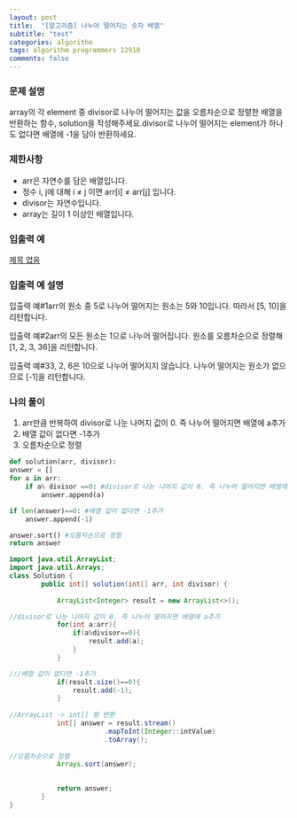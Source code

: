 ```yaml
---
layout: post
title:  "[알고리즘] 나누어 떨어지는 숫자 배열"
subtitle: "test"
categories: algorithm
tags: algorithm programmers 12910
comments: false
---
```

### **문제 설명**

array의 각 element 중 divisor로 나누어 떨어지는 값을 오름차순으로 정렬한 배열을 반환하는 함수, solution을 작성해주세요.divisor로 나누어 떨어지는 element가 하나도 없다면 배열에 -1을 담아 반환하세요.

### 제한사항

- arr은 자연수를 담은 배열입니다.
- 정수 i, j에 대해 i ≠ j 이면 arr[i] ≠ arr[j] 입니다.
- divisor는 자연수입니다.
- array는 길이 1 이상인 배열입니다.

### 입출력 예

[제목 없음](https://www.notion.so/9b39f9d5c284486aa32298d1e51937a5)

### 입출력 예 설명

입출력 예#1arr의 원소 중 5로 나누어 떨어지는 원소는 5와 10입니다. 따라서 [5, 10]을 리턴합니다.

입출력 예#2arr의 모든 원소는 1으로 나누어 떨어집니다. 원소를 오름차순으로 정렬해 [1, 2, 3, 36]을 리턴합니다.

입출력 예#33, 2, 6은 10으로 나누어 떨어지지 않습니다. 나누어 떨어지는 원소가 없으므로 [-1]을 리턴합니다.

### 나의 풀이

1. arr만큼 반복하여 divisor로 나눈 나머지 값이 0. 즉 나누어 떨어지면 배열에 a추가
2. 배열 값이 없다면 -1추가
3. 오름차순으로 정렬

```python
def solution(arr, divisor):
answer = []
for a in arr:
	if a% divisor ==0: #divisor로 나눈 나머지 값이 0. 즉 나누어 떨어지면 배열에 a추가
		answer.append(a)

if len(answer)==0: #배열 값이 없다면 -1추가
	answer.append(-1)

answer.sort() #오름차순으로 정렬
return answer
```

```java
import java.util.ArrayList;
import java.util.Arrays;
class Solution {
        public int[] solution(int[] arr, int divisor) {
            
            ArrayList<Integer> result = new ArrayList<>();

//divisor로 나눈 나머지 값이 0. 즉 나누어 떨어지면 배열에 a추가
            for(int a:arr){
                if(a%divisor==0){
                    result.add(a);
                }
            }

///배열 값이 없다면 -1추가
            if(result.size()==0){
                result.add(-1);
            }
            
//ArrayList -> int[] 형 변환
            int[] answer = result.stream()
                        .mapToInt(Integer::intValue)
                        .toArray();
            
//오름차순으로 정렬
            Arrays.sort(answer);

            
            return answer;
        }
}
```